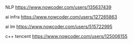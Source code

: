

NLP https://www.nowcoder.com/users/135637439

ai infra https://www.nowcoder.com/users/127265863

ai lm https://www.nowcoder.com/users/515722995

c++ tencent https://www.nowcoder.com/users/125006155